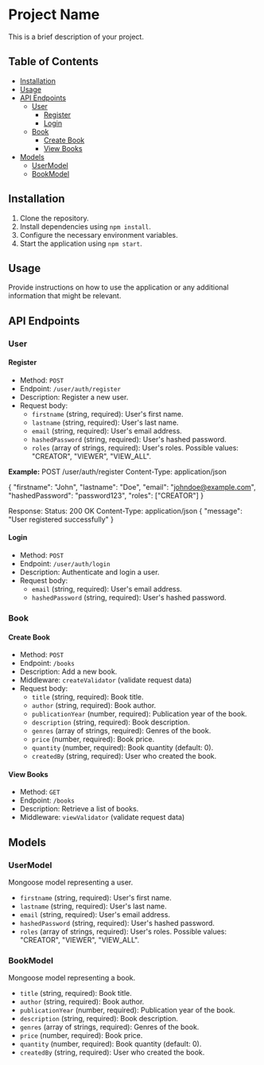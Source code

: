 # Project Name

This is a brief description of your project.

## Table of Contents

- [Installation](#installation)
- [Usage](#usage)
- [API Endpoints](#api-endpoints)
  - [User](#user)
    - [Register](#register)
    - [Login](#login)
  - [Book](#book)
    - [Create Book](#create-book)
    - [View Books](#view-books)
- [Models](#models)
  - [UserModel](#usermodel)
  - [BookModel](#bookmodel)

## Installation

1. Clone the repository.
2. Install dependencies using `npm install`.
3. Configure the necessary environment variables.
4. Start the application using `npm start`.

## Usage

Provide instructions on how to use the application or any additional information that might be relevant.

## API Endpoints

### User

#### Register

- Method: `POST`
- Endpoint: `/user/auth/register`
- Description: Register a new user.
- Request body:
  - `firstname` (string, required): User's first name.
  - `lastname` (string, required): User's last name.
  - `email` (string, required): User's email address.
  - `hashedPassword` (string, required): User's hashed password.
  - `roles` (array of strings, required): User's roles. Possible values: "CREATOR", "VIEWER", "VIEW_ALL".

 **Example:**
 POST /user/auth/register
Content-Type: application/json

{
"firstname": "John",
"lastname": "Doe",
"email": "johndoe@example.com",
"hashedPassword": "password123",
"roles": ["CREATOR"]
}

Response:
Status: 200 OK
Content-Type: application/json
{
"message": "User registered successfully"
}

#### Login

- Method: `POST`
- Endpoint: `/user/auth/login`
- Description: Authenticate and login a user.
- Request body:
  - `email` (string, required): User's email address.
  - `hashedPassword` (string, required): User's hashed password.

### Book

#### Create Book

- Method: `POST`
- Endpoint: `/books`
- Description: Add a new book.
- Middleware: `createValidator` (validate request data)
- Request body:
  - `title` (string, required): Book title.
  - `author` (string, required): Book author.
  - `publicationYear` (number, required): Publication year of the book.
  - `description` (string, required): Book description.
  - `genres` (array of strings, required): Genres of the book.
  - `price` (number, required): Book price.
  - `quantity` (number, required): Book quantity (default: 0).
  - `createdBy` (string, required): User who created the book.

#### View Books

- Method: `GET`
- Endpoint: `/books`
- Description: Retrieve a list of books.
- Middleware: `viewValidator` (validate request data)

## Models

### UserModel

Mongoose model representing a user.

- `firstname` (string, required): User's first name.
- `lastname` (string, required): User's last name.
- `email` (string, required): User's email address.
- `hashedPassword` (string, required): User's hashed password.
- `roles` (array of strings, required): User's roles. Possible values: "CREATOR", "VIEWER", "VIEW_ALL".

### BookModel

Mongoose model representing a book.

- `title` (string, required): Book title.
- `author` (string, required): Book author.
- `publicationYear` (number, required): Publication year of the book.
- `description` (string, required): Book description.
- `genres` (array of strings, required): Genres of the book.
- `price` (number, required): Book price.
- `quantity` (number, required): Book quantity (default: 0).
- `createdBy` (string, required): User who created the book.

